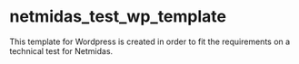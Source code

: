 # netmidas_test_wp_template
This template for Wordpress is created in order to fit the requirements on a technical test for Netmidas.
